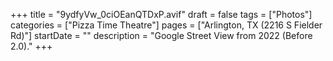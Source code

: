 +++
title = "9ydfyVw_0ciOEanQTDxP.avif"
draft = false
tags = ["Photos"]
categories = ["Pizza Time Theatre"]
pages = ["Arlington, TX (2216 S Fielder Rd)"]
startDate = ""
description = "Google Street View from 2022 (Before 2.0)."
+++
